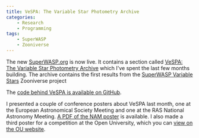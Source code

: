```yaml
---
title: VeSPA: The Variable Star Photometry Archive
categories:
    - Research
    - Programming
tags:
    - SuperWASP
    - Zooniverse
---
```


The new [SuperWASP.org](https://www.superwasp.org) is now live. It contains a section called [VeSPA: The Variable Star Photometry Archive](https://www.superwasp.org/vespa/) which I've spent the last few months building. The archive contains the first results from the [SuperWASP Variable Stars](https://www.zooniverse.org/projects/ajnorton/superwasp-variable-stars) Zooniverse project

The [code behind VeSPA is available on GitHub](https://github.com/ou-escape-eco/vespa).

I presented a couple of conference posters about VeSPA last month, one at the European Astronomical Society Meeting and one at the RAS National Astronomy Meeting. [A PDF of the NAM poster](/assets/slides/2021-NAM.pdf) is available. I also made a third poster for a competition at the Open University, which you can [view on the OU website](http://oro.open.ac.uk/77353/).